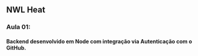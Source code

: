 ## NWL Heat


###  Aula 01:
#### Backend desenvolvido em Node com integração via Autenticação com o GitHub.



